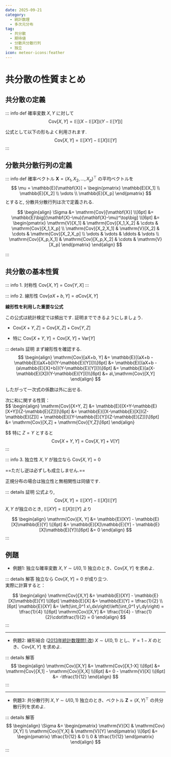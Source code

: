 ```yaml
---
date: 2025-09-21
category:
  - 統計数理
  - 多次元分布
tag:
  - 共分散
  - 期待値
  - 分散共分散行列
  - 独立
icon: meteor-icons:feather
---
```


# 共分散の性質まとめ

## 共分散の定義
::: info  def
確率変数 $X, Y$ に対して
$$
\mathrm{Cov}[X, Y] = \mathbb{E}[(X-\mathbb{E}[X])(Y-\mathbb{E}[Y])]
$$

公式として以下の形もよく利用されます.
$$
\mathrm{Cov}[X, Y] = \mathbb{E}[XY] - \mathbb{E}[X]\mathbb{E}[Y]
$$
:::

## 分散共分散行列の定義

::: info def
確率ベクトル $\mathbf{X} = (X_1, X_2, \dots, X_p)^\top$ の平均ベクトルを  
$$
\mu = \mathbb{E}[\mathbf{X}] = 
\begin{pmatrix}
\mathbb{E}[X_1] \\ \mathbb{E}[X_2] \\ \vdots \\ \mathbb{E}[X_p]
\end{pmatrix}
$$
とすると, 分散共分散行列は次で定義される.  

$$
\begin{align}
\Sigma 
&= \mathrm{Cov}[\mathbf{X}] \\[6pt]
&= \mathbb{E}\big[(\mathbf{X}-\mu)(\mathbf{X}-\mu)^\top\big] \\[6pt]
&=
\begin{pmatrix}
\mathrm{V}[X_1] & \mathrm{Cov}[X_1,X_2] & \cdots & \mathrm{Cov}[X_1,X_p] \\
\mathrm{Cov}[X_2,X_1] & \mathrm{V}[X_2] & \cdots & \mathrm{Cov}[X_2,X_p] \\
\vdots & \vdots & \ddots & \vdots \\
\mathrm{Cov}[X_p,X_1] & \mathrm{Cov}[X_p,X_2] & \cdots & \mathrm{V}[X_p]
\end{pmatrix}
\end{align}
$$

:::

## 共分散の基本性質

::: info 1. 対称性
$\mathrm{Cov}[X, Y] = \mathrm{Cov}[Y, X]$
:::

::: info 2. 線形性
$\mathrm{Cov}[aX+b, Y] = a\mathrm{Cov}[X, Y]$

**線形性を利用した重要な公式**

この公式は統計検定では頻出です. 証明までできるようにしましょう. 

- $\mathrm{Cov}[X+Y, Z] = \mathrm{Cov}[X,Z] + \mathrm{Cov}[Y,Z]$

- 特に $\mathrm{Cov}[X+Y, Y] = \mathrm{Cov}[X,Y] + \mathrm{Var}[Y]$

::: details 証明
まず線形性を確認する.   
$$
\begin{align}
\mathrm{Cov}[aX+b, Y]
&= \mathbb{E}[(aX+b - \mathbb{E}[aX+b])(Y-\mathbb{E}[Y])]\\[6pt]
&= \mathbb{E}[(aX+b - (a\mathbb{E}[X]+b))(Y-\mathbb{E}[Y])]\\[6pt]
&= \mathbb{E}[a(X-\mathbb{E}[X])(Y-\mathbb{E}[Y])]\\[6pt]
&= a\,\mathrm{Cov}[X,Y]
\end{align}
$$

したがって一次式の係数は外に出せる.   

次に和に関する性質：  
$$
\begin{align}
\mathrm{Cov}[X+Y, Z]
&= \mathbb{E}[(X+Y-\mathbb{E}[X+Y])(Z-\mathbb{E}[Z])]\\[6pt]
&= \mathbb{E}[(X-\mathbb{E}[X])(Z-\mathbb{E}[Z])] + \mathbb{E}[(Y-\mathbb{E}[Y])(Z-\mathbb{E}[Z])]\\[6pt]
&= \mathrm{Cov}[X,Z] + \mathrm{Cov}[Y,Z]\\[6pt]
\end{align}

$$
特に $Z=Y$ とすると  
$$
\mathrm{Cov}[X+Y, Y] = \mathrm{Cov}[X,Y] + \mathrm{V}[Y]
$$
:::

::: info 3. 独立性
$X, Y$ が独立なら $\mathrm{Cov}[X,Y] = 0$

==ただし逆は必ずしも成立しません.==

正規分布の場合は独立性と無相関性は同値です. 

::: details 証明
公式より,
$$
\mathrm{Cov}[X, Y] = \mathbb{E}[XY] - \mathbb{E}[X]\mathbb{E}[Y]
$$
$X, Y$ が独立のとき, $\mathbb{E}[XY] = \mathbb{E}[X]\mathbb{E}[Y]$ より

$$
\begin{align}
\mathrm{Cov}[X, Y]
&= \mathbb{E}[XY] - \mathbb{E}[X]\mathbb{E}[Y] \\[6pt]
&= \mathbb{E}[X]\mathbb{E}[Y] - \mathbb{E}[X]\mathbb{E}[Y]\\[6pt]
&= 0
\end{align}
$$
:::

## 例題

- 例題1: 独立な確率変数
$X, Y \sim U(0,1)$ 独立のとき、$\mathrm{Cov}[X,Y]$ を求めよ. 

::: details 解答
独立なら $\mathrm{Cov}[X,Y]=0$ が成り立つ.   
実際に計算すると：

$$
\begin{align}
\mathrm{Cov}[X,Y] &= \mathbb{E}[XY] - \mathbb{E}[X]\mathbb{E}[Y] \\[6pt]
\mathbb{E}[X] &= \mathbb{E}[Y] = \tfrac{1}{2} \\[6pt]
\mathbb{E}[XY] &= \left(\int_0^1 x\,dx\right)\left(\int_0^1 y\,dy\right) = \tfrac{1}{4} \\[6pt]
\mathrm{Cov}[X,Y] &= \tfrac{1}{4} - \tfrac{1}{2}\cdot\tfrac{1}{2} = 0
\end{align}
$$
:::

---

- 例題2: 線形結合 ([2013年統計数理問1 改](/posts/grade1_1/2013/1.md))
$X \sim U(0,1)$ とし、$Y = 1 - X$ のとき、$\mathrm{Cov}[X,Y]$ を求めよ. 

::: details 解答
$$
\begin{align}
\mathrm{Cov}[X,Y] &= \mathrm{Cov}[X,1-X] \\[6pt]
&= \mathrm{Cov}[X,1] - \mathrm{Cov}[X,X] \\[6pt]
&= 0 - \mathrm{V}[X] \\[6pt]
&= -\tfrac{1}{12}
\end{align}
$$
:::

---

- 例題3: 共分散行列
$X,Y \sim U(0,1)$ 独立のとき、ベクトル $\mathbf{Z} = (X,Y)^\top$ の共分散行列を求めよ. 

::: details 解答
$$
\begin{align}
\Sigma &= 
\begin{pmatrix}
\mathrm{V}[X] & \mathrm{Cov}[X,Y] \\
\mathrm{Cov}[Y,X] & \mathrm{V}[Y]
\end{pmatrix} \\[6pt]
&=
\begin{pmatrix}
\tfrac{1}{12} & 0 \\
0 & \tfrac{1}{12}
\end{pmatrix}
\end{align}
$$
:::
